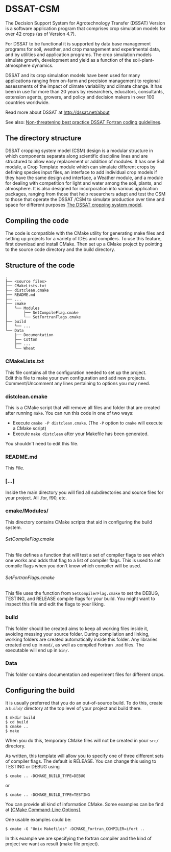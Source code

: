 # DSSAT-CSM #

The Decision Support System for Agrotechnology Transfer (DSSAT) Version is a software 
application program that comprises crop simulation models for over 42 crops (as of Version 4.7).

For DSSAT to be functional it is supported by data base management programs for soil, 
weather, and crop management and experimental data, and by utilities and application 
programs. The crop simulation models simulate growth, development and yield as a 
function of the soil-plant-atmosphere dynamics.

DSSAT and its crop simulation models have been used for many applications ranging from 
on-farm and precision management to regional assessments of the impact of climate 
variability and climate change. It has been in use for more than 20 years by researchers, 
educators, consultants, extension agents, growers, and policy and decision makers 
in over 100 countries worldwide.

Read more about DSSAT at http://dssat.net/about

See also: [Non-threatening best practice DSSAT Fortran coding guidelines](https://dssat.net/non-threatening-best-practice-dssat-fortran-coding-guidelines). 

## The directory structure ##

DSSAT cropping system model (CSM) design is a modular structure in which components 
separate along scientific discipline lines and are structured to allow easy replacement 
or addition of modules. It has one Soil module, a Crop Template module which can simulate 
different crops by defining species input files, an interface to add individual crop 
models if they have the same design and interface, a Weather module, and a module for 
dealing with competition for light and water among the soil, plants, and atmosphere. 
It is also designed for incorporation into various application packages, ranging from 
those that help researchers adapt and test the CSM to those that operate the DSSAT /CSM 
to simulate production over time and space for different purposes 
[The DSSAT cropping system model](http://abe.ufl.edu/jjones/ABE_5646/Xtra%20files/The%20DSSAT%20Cropping%20System%20Model.pdf).

## Compiling the code ##

The code is compatible with the CMake utility for generating make files
and setting up projects for a variety of IDEs and compilers. To use this feature, 
first download and install CMake. Then set up a CMake project by pointing to the
source code directory and the build directory.

## Structure of the code ##
    .
    ├── <source files>
    ├── CMakeLists.txt
    ├── distclean.cmake
    ├── README.md
    ├── ...
    ├── cmake
    │   └── Modules
    │       ├── SetCompileFlag.cmake
    │       └── SetFortranFlags.cmake
    ├── build
    │   └── ...
    └── Data
        ├── Documentation
        ├── Cotton
        ├── ... 
        └── Wheat
         
### CMakeLists.txt ###

This file contains all the configuration needed to set up the project.  
Edit this file to make your own configuration and add new projects. 
Comment/Uncomment any lines pertaining to options you may need. 

### distclean.cmake ###

This is a CMake script that will remove all files and folder that are created after running `make`.  You can run this code in one of two ways:

* Execute `cmake -P distclean.cmake`. (The `-P` option to `cmake` will execute a CMake script)
* Execute `make distclean` after your Makefile has been generated.

You shouldn't need to edit this file.

### README.md ###

This File.

### [...] ###

Inside the main directory you will find all subdirectories and source files for your project. All .for, f90, etc.

### cmake/Modules/ ###

This directory contains CMake scripts that aid in configuring the build system.

###### SetCompileFlag.cmake ######

This file defines a function that will test a set of compiler flags to see which one works and adds that flag to a list of compiler flags.  This is used to set compile flags when you don't know which compiler will be used.

###### SetFortranFlags.cmake ######

This file uses the function from `SetCompilerFlag.cmake` to set the DEBUG, TESTING, and RELEASE compile flags for your build.  You might want to inspect this file and edit the flags to your liking.

### build ###

This folder should be created aims to keep all working files inside it, avoiding messing your source folder. During compilation and linking, working folders are created automatically inside this folder. Any libraries created end up in `mod/`, as well as compiled Fortran `.mod` files.  The executable will end up in `bin/`.  

### Data ###

This folder contains documentation and experiment files for different crops.

## Configuring the build ##

It is usually preferred that you do an out-of-source build.  To do this, create a `build/` directory at the top level of your project and build there.  

    $ mkdir build
    $ cd build
    $ cmake ..
    $ make
    
When you do this, temporary CMake files will not be created in your `src/` directory.  

As written, this template will allow you to specify one of three different sets of compiler flags.  The default is RELEASE.  You can change this using to TESTING or DEBUG using

    $ cmake .. -DCMAKE_BUILD_TYPE=DEBUG
    
or

    $ cmake .. -DCMAKE_BUILD_TYPE=TESTING

You can provide all kind of information CMake. Some examples can be find at [[CMake Command-Line Options](https://cmake.org/cmake/help/cmake-2.4.html)].

One usable examples could be:

    $ cmake -G "Unix Makefiles" -DCMAKE_Fortran_COMPILER=ifort ..

In this example we are specifying the fortran compiler and the kind of project we want as result (make file project). 
